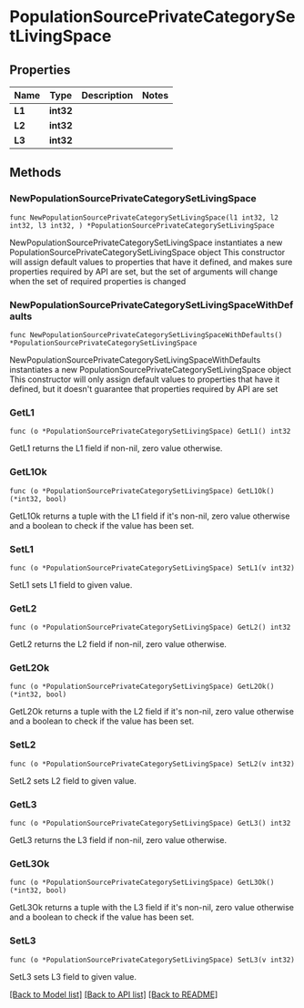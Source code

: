 # PopulationSourcePrivateCategorySetLivingSpace

## Properties

Name | Type | Description | Notes
------------ | ------------- | ------------- | -------------
**L1** | **int32** |  | 
**L2** | **int32** |  | 
**L3** | **int32** |  | 

## Methods

### NewPopulationSourcePrivateCategorySetLivingSpace

`func NewPopulationSourcePrivateCategorySetLivingSpace(l1 int32, l2 int32, l3 int32, ) *PopulationSourcePrivateCategorySetLivingSpace`

NewPopulationSourcePrivateCategorySetLivingSpace instantiates a new PopulationSourcePrivateCategorySetLivingSpace object
This constructor will assign default values to properties that have it defined,
and makes sure properties required by API are set, but the set of arguments
will change when the set of required properties is changed

### NewPopulationSourcePrivateCategorySetLivingSpaceWithDefaults

`func NewPopulationSourcePrivateCategorySetLivingSpaceWithDefaults() *PopulationSourcePrivateCategorySetLivingSpace`

NewPopulationSourcePrivateCategorySetLivingSpaceWithDefaults instantiates a new PopulationSourcePrivateCategorySetLivingSpace object
This constructor will only assign default values to properties that have it defined,
but it doesn't guarantee that properties required by API are set

### GetL1

`func (o *PopulationSourcePrivateCategorySetLivingSpace) GetL1() int32`

GetL1 returns the L1 field if non-nil, zero value otherwise.

### GetL1Ok

`func (o *PopulationSourcePrivateCategorySetLivingSpace) GetL1Ok() (*int32, bool)`

GetL1Ok returns a tuple with the L1 field if it's non-nil, zero value otherwise
and a boolean to check if the value has been set.

### SetL1

`func (o *PopulationSourcePrivateCategorySetLivingSpace) SetL1(v int32)`

SetL1 sets L1 field to given value.


### GetL2

`func (o *PopulationSourcePrivateCategorySetLivingSpace) GetL2() int32`

GetL2 returns the L2 field if non-nil, zero value otherwise.

### GetL2Ok

`func (o *PopulationSourcePrivateCategorySetLivingSpace) GetL2Ok() (*int32, bool)`

GetL2Ok returns a tuple with the L2 field if it's non-nil, zero value otherwise
and a boolean to check if the value has been set.

### SetL2

`func (o *PopulationSourcePrivateCategorySetLivingSpace) SetL2(v int32)`

SetL2 sets L2 field to given value.


### GetL3

`func (o *PopulationSourcePrivateCategorySetLivingSpace) GetL3() int32`

GetL3 returns the L3 field if non-nil, zero value otherwise.

### GetL3Ok

`func (o *PopulationSourcePrivateCategorySetLivingSpace) GetL3Ok() (*int32, bool)`

GetL3Ok returns a tuple with the L3 field if it's non-nil, zero value otherwise
and a boolean to check if the value has been set.

### SetL3

`func (o *PopulationSourcePrivateCategorySetLivingSpace) SetL3(v int32)`

SetL3 sets L3 field to given value.



[[Back to Model list]](../README.md#documentation-for-models) [[Back to API list]](../README.md#documentation-for-api-endpoints) [[Back to README]](../README.md)


